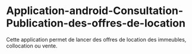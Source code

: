 # Application-android-Consultation-Publication-des-offres-de-location
Cette application permet de lancer des offres de location des immeubles, collocation ou vente.
